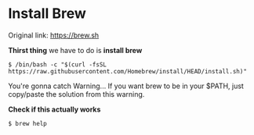 # Install Brew

Original link: https://brew.sh

**Thirst thing** we have to do is **install brew**

```
$ /bin/bash -c "$(curl -fsSL https://raw.githubusercontent.com/Homebrew/install/HEAD/install.sh)"
```
You're gonna catch Warning... If you want brew to be in your $PATH, just copy/paste the solution from this warning.

**Check if this actually works**

``` 
$ brew help
```
